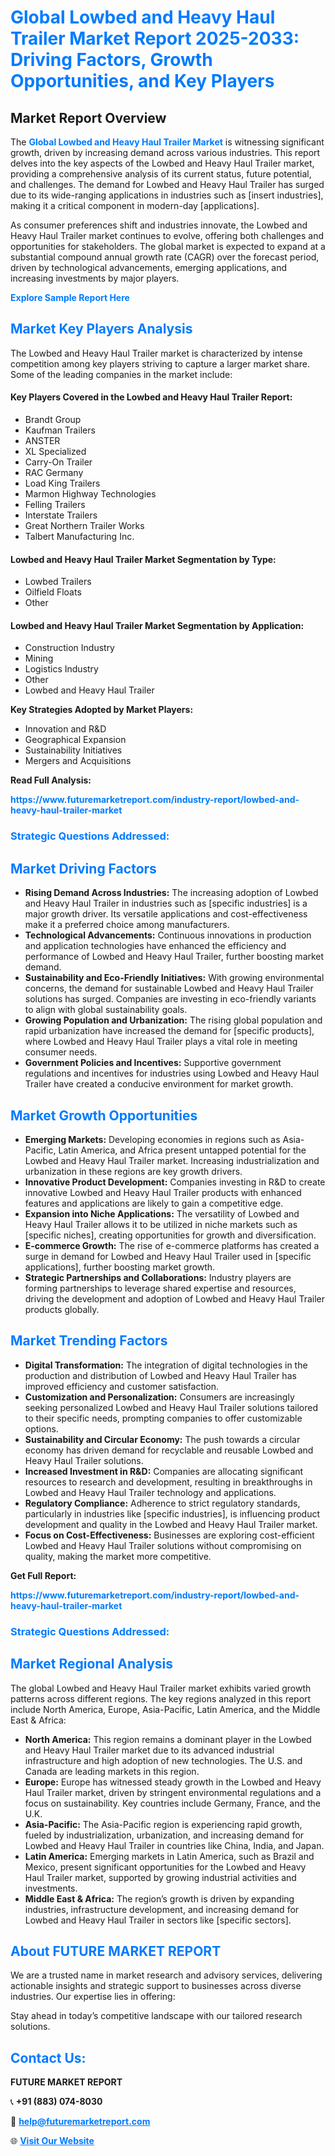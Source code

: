 <h1 style="color: #007BFF;">Global Lowbed and Heavy Haul Trailer Market Report 2025-2033: Driving Factors, Growth Opportunities, and Key Players</h1>

<section id="overview">
<h2>Market Report Overview</h2>
<p>The <a href="https://www.futuremarketreport.com/industry-report/lowbed-and-heavy-haul-trailer-market" style="color: #007BFF; text-decoration: none;"><strong>Global Lowbed and Heavy Haul Trailer Market</strong></a> is witnessing significant growth, driven by increasing demand across various industries. This report delves into the key aspects of the Lowbed and Heavy Haul Trailer market, providing a comprehensive analysis of its current status, future potential, and challenges. The demand for Lowbed and Heavy Haul Trailer has surged due to its wide-ranging applications in industries such as [insert industries], making it a critical component in modern-day [applications].</p>
<p>As consumer preferences shift and industries innovate, the Lowbed and Heavy Haul Trailer market continues to evolve, offering both challenges and opportunities for stakeholders. The global market is expected to expand at a substantial compound annual growth rate (CAGR) over the forecast period, driven by technological advancements, emerging applications, and increasing investments by major players.</p>
</section>

<section id="overview">
<p><a href="https://www.futuremarketreport.com/request-sample/reportId=126424" style="color: #007BFF; text-decoration: none;"><strong>Explore Sample Report Here</strong></a></p>
</section>

<section id="key-players">
<h2 style="color: #007BFF;">Market Key Players Analysis</h2>
<p>The Lowbed and Heavy Haul Trailer market is characterized by intense competition among key players striving to capture a larger market share. Some of the leading companies in the market include:</p>
<h4>Key Players Covered in the Lowbed and Heavy Haul Trailer Report:</h4>
<ul><li>Brandt Group</li><li>Kaufman Trailers</li><li>ANSTER</li><li>XL Specialized</li><li>Carry-On Trailer</li><li>RAC Germany</li><li>Load King Trailers</li><li>Marmon Highway Technologies</li><li>Felling Trailers</li><li>Interstate Trailers</li><li>Great Northern Trailer Works</li><li>Talbert Manufacturing Inc.</li></ul>
<h4>Lowbed and Heavy Haul Trailer Market Segmentation by Type:</h4>
<ul><li>Lowbed Trailers</li><li>Oilfield Floats</li><li>Other</li></ul>

<h4>Lowbed and Heavy Haul Trailer Market Segmentation by Application:</h4>
<ul><li>Construction Industry</li><li>Mining</li><li>Logistics Industry</li><li>Other</li><li>Lowbed and Heavy Haul Trailer</li></ul>
<p><strong>Key Strategies Adopted by Market Players:</strong></p>
<ul>
<li>Innovation and R&D</li>
<li>Geographical Expansion</li>
<li>Sustainability Initiatives</li>
<li>Mergers and Acquisitions</li>
</ul>
</section>

<section>
<p><strong>Read Full Analysis: </strong></p><a href="https://www.futuremarketreport.com/industry-report/lowbed-and-heavy-haul-trailer-market" style="color: #007BFF; text-decoration: none;"><strong>https://www.futuremarketreport.com/industry-report/lowbed-and-heavy-haul-trailer-market</strong></a>
<h3 style="color: #007BFF;">Strategic Questions Addressed:</h3>
</section>

<section id="driving-factors">
<h2 style="color: #007BFF;">Market Driving Factors</h2>
<ul>
<li><strong>Rising Demand Across Industries:</strong> The increasing adoption of Lowbed and Heavy Haul Trailer in industries such as [specific industries] is a major growth driver. Its versatile applications and cost-effectiveness make it a preferred choice among manufacturers.</li>
<li><strong>Technological Advancements:</strong> Continuous innovations in production and application technologies have enhanced the efficiency and performance of Lowbed and Heavy Haul Trailer, further boosting market demand.</li>
<li><strong>Sustainability and Eco-Friendly Initiatives:</strong> With growing environmental concerns, the demand for sustainable Lowbed and Heavy Haul Trailer solutions has surged. Companies are investing in eco-friendly variants to align with global sustainability goals.</li>
<li><strong>Growing Population and Urbanization:</strong> The rising global population and rapid urbanization have increased the demand for [specific products], where Lowbed and Heavy Haul Trailer plays a vital role in meeting consumer needs.</li>
<li><strong>Government Policies and Incentives:</strong> Supportive government regulations and incentives for industries using Lowbed and Heavy Haul Trailer have created a conducive environment for market growth.</li>
</ul>
</section>

<section id="growth-opportunities">
<h2 style="color: #007BFF;">Market Growth Opportunities</h2>
<ul>
<li><strong>Emerging Markets:</strong> Developing economies in regions such as Asia-Pacific, Latin America, and Africa present untapped potential for the Lowbed and Heavy Haul Trailer market. Increasing industrialization and urbanization in these regions are key growth drivers.</li>
<li><strong>Innovative Product Development:</strong> Companies investing in R&D to create innovative Lowbed and Heavy Haul Trailer products with enhanced features and applications are likely to gain a competitive edge.</li>
<li><strong>Expansion into Niche Applications:</strong> The versatility of Lowbed and Heavy Haul Trailer allows it to be utilized in niche markets such as [specific niches], creating opportunities for growth and diversification.</li>
<li><strong>E-commerce Growth:</strong> The rise of e-commerce platforms has created a surge in demand for Lowbed and Heavy Haul Trailer used in [specific applications], further boosting market growth.</li>
<li><strong>Strategic Partnerships and Collaborations:</strong> Industry players are forming partnerships to leverage shared expertise and resources, driving the development and adoption of Lowbed and Heavy Haul Trailer products globally.</li>
</ul>
</section>

<section id="trending-factors">
<h2 style="color: #007BFF;">Market Trending Factors</h2>
<ul>
<li><strong>Digital Transformation:</strong> The integration of digital technologies in the production and distribution of Lowbed and Heavy Haul Trailer has improved efficiency and customer satisfaction.</li>
<li><strong>Customization and Personalization:</strong> Consumers are increasingly seeking personalized Lowbed and Heavy Haul Trailer solutions tailored to their specific needs, prompting companies to offer customizable options.</li>
<li><strong>Sustainability and Circular Economy:</strong> The push towards a circular economy has driven demand for recyclable and reusable Lowbed and Heavy Haul Trailer solutions.</li>
<li><strong>Increased Investment in R&D:</strong> Companies are allocating significant resources to research and development, resulting in breakthroughs in Lowbed and Heavy Haul Trailer technology and applications.</li>
<li><strong>Regulatory Compliance:</strong> Adherence to strict regulatory standards, particularly in industries like [specific industries], is influencing product development and quality in the Lowbed and Heavy Haul Trailer market.</li>
<li><strong>Focus on Cost-Effectiveness:</strong> Businesses are exploring cost-efficient Lowbed and Heavy Haul Trailer solutions without compromising on quality, making the market more competitive.</li>
</ul>
</section>

<section>
<p><strong>Get Full Report: </strong></p><a href="https://www.futuremarketreport.com/industry-report/lowbed-and-heavy-haul-trailer-market" style="color: #007BFF; text-decoration: none;"><strong>https://www.futuremarketreport.com/industry-report/lowbed-and-heavy-haul-trailer-market</strong></a>
<h3 style="color: #007BFF;">Strategic Questions Addressed:</h3>
</section>


<section id="regional-analysis">
<h2 style="color: #007BFF;">Market Regional Analysis</h2>
<p>The global Lowbed and Heavy Haul Trailer market exhibits varied growth patterns across different regions. The key regions analyzed in this report include North America, Europe, Asia-Pacific, Latin America, and the Middle East & Africa:</p>
<ul>
<li><strong>North America:</strong> This region remains a dominant player in the Lowbed and Heavy Haul Trailer market due to its advanced industrial infrastructure and high adoption of new technologies. The U.S. and Canada are leading markets in this region.</li>
<li><strong>Europe:</strong> Europe has witnessed steady growth in the Lowbed and Heavy Haul Trailer market, driven by stringent environmental regulations and a focus on sustainability. Key countries include Germany, France, and the U.K.</li>
<li><strong>Asia-Pacific:</strong> The Asia-Pacific region is experiencing rapid growth, fueled by industrialization, urbanization, and increasing demand for Lowbed and Heavy Haul Trailer in countries like China, India, and Japan.</li>
<li><strong>Latin America:</strong> Emerging markets in Latin America, such as Brazil and Mexico, present significant opportunities for the Lowbed and Heavy Haul Trailer market, supported by growing industrial activities and investments.</li>
<li><strong>Middle East & Africa:</strong> The region’s growth is driven by expanding industries, infrastructure development, and increasing demand for Lowbed and Heavy Haul Trailer in sectors like [specific sectors].</li>
</ul>
</section>

<footer>
<h2 style="color: #007BFF;">About FUTURE MARKET REPORT</h2>
<p>We are a trusted name in market research and advisory services, delivering actionable insights and strategic support to businesses across diverse industries. Our expertise lies in offering:</p>

<p>Stay ahead in today’s competitive landscape with our tailored research solutions.</p>

<h2 style="color: #007BFF;">Contact Us:</h2>
<p><strong>FUTURE MARKET REPORT</strong></p>
<p>📞 <strong>+91 (883) 074-8030</strong></p>
<p>📧 <strong><a href="mailto:help@futuremarketreport.com" style="color: #007BFF;">help@futuremarketreport.com</a></strong></p>
<p>🌐 <strong><a href="https://www.futuremarketreport.com/" style="color: #007BFF;">Visit Our Website</a></strong></p>
</footer>